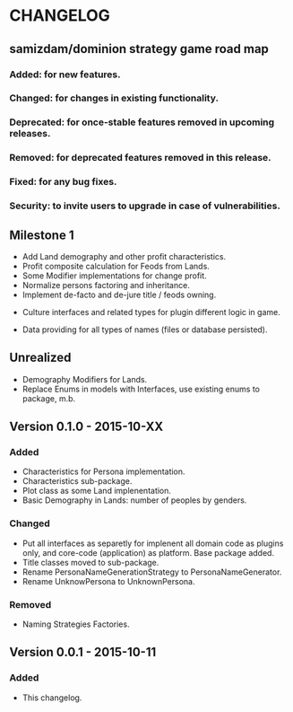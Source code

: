 # CHANGELOG

## samizdam/dominion strategy game road map

### Added: for new features.
### Changed: for changes in existing functionality.
### Deprecated: for once-stable features removed in upcoming releases.
### Removed: for deprecated features removed in this release.
### Fixed: for any bug fixes.
### Security: to invite users to upgrade in case of vulnerabilities.

## Milestone 1
- Add Land demography and other profit characteristics. 
- Profit composite calculation for Feods from Lands. 
- Some Modifier implementations for change profit.  
- Normalize persons factoring and inheritance. 	
- Implement de-facto and de-jure title / feods owning. 
+ Culture interfaces and related types for plugin different logic in game. 
- Data providing for all types of names (files or database persisted). 

## Unrealized   
- Demography Modifiers for Lands.
- Replace Enums in models with Interfaces, use existing enums to package, m.b.  

## Version 0.1.0 - 2015-10-XX
### Added
- Characteristics for Persona implementation.
- Characteristics sub-package.
- Plot class as some Land implenentation.
- Basic Demography in Lands: number of peoples by genders. 

### Changed
- Put all interfaces as separetly for implenent all domain code as plugins only, and core-code (application) as platform. Base package added. 
- Title classes moved to sub-package. 
- Rename PersonaNameGenerationStrategy to PersonaNameGenerator. 
- Rename UnknowPersona to UnknownPersona. 

### Removed
- Naming Strategies Factories. 

## Version 0.0.1 - 2015-10-11
### Added 
- This changelog.  